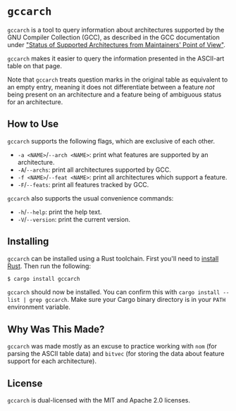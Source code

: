 # `gccarch`

`gccarch` is a tool to query information about architectures
supported by the GNU Compiler Collection (GCC), as described
in the GCC documentation under
["Status of Supported Architectures from Maintainers' Point of View"][gcc].

`gccarch` makes it easier to query the information presented
in the ASCII-art table on that page.

Note that `gccarch` treats question marks in the original table
as equivalent to an empty entry, meaning it does not differentiate
between a feature _not_ being present on an architecture and a
feature being of ambiguous status for an architecture.

## How to Use

`gccarch` supports the following flags, which are exclusive of each other.

* `-a <NAME>`/`--arch <NAME>`: print what features are supported by an 
  architecture.
* `-A`/`--archs`: print all architectures supported by GCC.
* `-f <NAME>`/`--feat <NAME>`: print all architectures which support a feature.
* `-F`/`--feats`: print all features tracked by GCC.

`gccarch` also supports the usual convenience commands:

* `-h`/`--help`: print the help text.
* `-V`/`--version`: print the current version.

## Installing

`gccarch` can be installed using a Rust toolchain. First you'll need to
[install Rust][rust_install]. Then run the following:

```bash
$ cargo install gccarch
```

`gccarch` should now be installed. You can confirm this with
`cargo install --list | grep gccarch`. Make sure your Cargo binary
directory is in your `PATH` environment variable.

## Why Was This Made?

`gccarch` was made mostly as an excuse to practice working with
`nom` (for parsing the ASCII table data) and `bitvec` (for storing
the data about feature support for each architecture).

## License

`gccarch` is dual-licensed with the MIT and Apache 2.0 licenses.

[gcc]: https://gcc.gnu.org/backends.html
[rust_install]: https://www.rust-lang.org/tools/install
